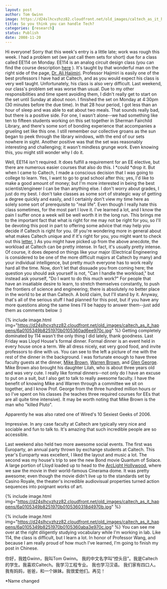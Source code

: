 ```yaml
---
layout: post
author: Tom Gwinn
image: https://d24slhcvzhzz82.cloudfront.net/old_images/caltech_as_it_happens/6a0105349b8251970b01053602eec3970b.jpg
title: So you think you can handle Tech?
categories: [research]
status: Publish
date: 2008-11-20
---
```


Hi everyone! Sorry that this week's entry is a little late; work was rough this week. I had a problem set (we just call them sets for short) due for a class called EE114 on Monday. EE114 is an analog circuit design class (you can find the course description <a href="https://pr.caltech.edu/catalog/courses/listing/ee.html" target="_blank" title="EE courses at Caltech">here</a> ). It's taught by that wonderful man on the right side of the page, <a href="https://www.its.caltech.edu/%7Ehajimiri/" target="_blank">Dr. Ali Hajimiri</a>. Professor Hajimiri is easily one of the best professors I have had at Caltech, and as you would expect his class is very well taught. Unfortunately, his class is also very difficult. Last weekend, our class's problem set was worse than usual. Due to my other responsibilities and time spent avoiding them, I didn't really get to start on the set until Sunday at about noon. I finished the set on Monday at 4:30pm (30 minutes before the due time). In that 28 hour period, I got less than an hour of sleep and was able to eat about two meals. That sounds really bad, but there is a positive side. For one, I wasn't alone--we had something like ten to fifteen students working on this set together in Sherman Fairchild Library, and there's some sort of bonding experience that accompanies a grueling set like this one. I still remember our collective groans as the sun began to peek through the library windows, with the end of our sets nowhere in sight. Another positive was that the set was reasonably interesting and challenging; it wasn't mindless grunge work. Even knowing this, you might still wonder why I do it.

Well, EE114 isn't required. It does fulfill a requirement for an EE elective, but there are numerous easier courses that also do this. I *could *drop it. But when I came to Caltech, I made a conscious decision that I was going to college to learn. Yes, I want to go to grad school after this; yes, I'd like to make a good amount of money; but I'm more interested in being the best scientist/engineer I can be than anything else. I don't worry about grades, I just do my best. I don't take classes as some sort of strategic way of getting a degree quickly and easily, and I certainly don't view my time here as solely some sort of prerequisite to "real life". 
Even though I really hate this class sometimes, for the most part I love it. I've learned a lot, and I know the pain I suffer once a week will be well worth it in the long run. This brings me to the important fact that what is right for me may not be right for you, so I'll be devoting this post in part to offering some advice that may help you decide if Caltech is right for you. (If you're wondering more in general about what makes Caltech unique and if it's right for you, you might want to check out this <a href="https://www.its.caltech.edu/%7Etgwinn/Caltech.pdf" target="_blank">letter.</a> )
As you might have picked up from the above anecdote, the workload at Caltech can be pretty intense. In fact, it's usually pretty intense. Of course, it does depend on things like your major (Electrical Engineering is considered to be one of the more difficult majors at Caltech by many) and your individual intelligence, but pretty much everyone has to work really hard all the time. Now, don't let that dissuade you from coming here; the question you should ask yourself is not, "Can I handle the workload," but instead ask yourself, "Do I want to do this much work?" For people that have an insatiable desire to learn, to stretch themselves constantly, to push the frontiers of science and engineering; there is absolutely no better place in the world to be at than Caltech. A bold claim, but I'll stand by it. 
Anyway, that's all of the serious stuff I had planned for this post, but if you have any more questions along the same lines I'll be happy to answer them--just add them as comments below :)


{% include image.html img="https://d24slhcvzhzz82.cloudfront.net/old_images/caltech_as_it_happens/6a0105349b8251970b0105360ad6ee970c.jpg" %} Getting completely dominated by 114 wasn't the only thing I did lately, thank goodness. Last Friday was Lloyd House's formal dinner. Formal dinner is an event held in every house once a term. We all dress nicely, eat very good food, and invite professors to dine with us. You can see to the left a picture of me with the rest of the dinner in the background. I was fortunate enough to have three faculty guests at the dinner, <a href="https://www.gps.caltech.edu/%7Embrown/" target="_blank">Mike Brown</a>, <a href="https://www.hss.caltech.edu/people/faculty/wcb" target="_blank">Warren Brown</a>, and <a href="https://directory.caltech.edu/cgi-bin/search.cgi?uid=gleng" target="_blank">Glen George</a>. Mike Brown also brought his daughter Lilah, who is about three years old and was very cute. I really like formal dinners--not only do I have an excuse to put on a suit, but I also get to talk to really awesome faculty. I have the benefit of knowing Mike and Warren through a committee we sit on together, and I know Prof. George from the three hundred million hours or so I've spent on his classes (he teaches three required courses for EEs that are all quite time intensive). It may be worth noting that Mike Brown is the man who "killed Pluto".

Apparently he was also rated one of Wired's 10 Sexiest Geeks of 2006.

Impressive. In any case faculty at Caltech are typically very nice and sociable and fun to talk to. It's amazing that such incredible people are so accessible.

Last weekend also held two more awesome social events. The first was Europarty, an annual party thrown by exchange students at Caltech. This year's Europarty was excellent, I liked the layout and music a lot. 
The second was my house's trip to see the new Bond movie Quantum of Solace. A large portion of Lloyd loaded up to head to the <a href="https://en.wikipedia.org/wiki/ArcLight_Hollywood">ArcLight Hollywood</a>, where we saw the movie in their world-famous Cinerama dome. It was pretty awesome; even though the movie didn't live up to the standards set by Casino Royale, the theater's incredible audiovisual properties turned action sequences into poignant works of art.


{% include image.html img="https://d24slhcvzhzz82.cloudfront.net/old_images/caltech_as_it_happens/6a0105349b8251970b0105360318d4970b.jpg" %}

{% include image.html img="https://d24slhcvzhzz82.cloudfront.net/old_images/caltech_as_it_happens/6a0105349b8251970b0105360aba3e970c.jpg" %} You can see me over at the right diligently studying vocabulary while I'm working in lab. Like 114, the class is difficult, but I learn a lot. In honor of Professor Wang, and because I am really proud of how much I've learned, I'm going to finish my post in Chinese.

你好，我姓Gwinn，我叫Tom Gwinn。 我的中文名字叫“控头目”。我是Caltech的学生。我喜欢Caltech。我学习工程专业。 我也学习汉语。 我们家有四口人。 我有妈妈，爸爸，和一个妹妹。我很爱他们。再见！

*Name changed


